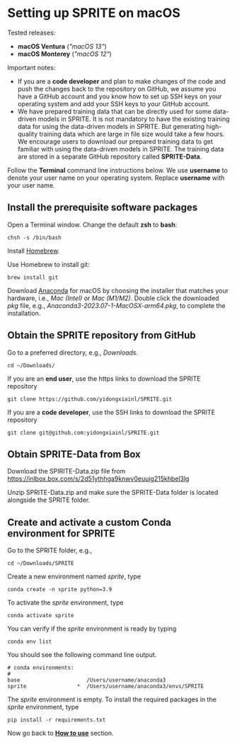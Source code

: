 # Setting up SPRITE on macOS

Tested releases:

* **macOS Ventura** (*"macOS 13"*)
* **macOS Monterey** (*"macOS 12"*)

Important notes:

 * If you are a **code developer** and plan to make changes of the code and push the changes back to the repository on GitHub, we assume you have a GitHub account and you know how to set up SSH keys on your operating system and add your SSH keys to your GitHub account.
 * We have prepared training data that can be directly used for some data-driven models in SPRITE. It is not mandatory to have the existing training data for using the data-driven models in SPRITE. But generating high-quality training data which are large in file size would take a few hours. We encourage users to download our prepared training data  to get familiar with using the data-driven models in SPRITE. The training data are stored in a separate GitHub repository called **SPRITE-Data**.

Follow the **Terminal** command line instructions below. We use **username** to denote your user name on your operating system. Replace **username** with your user name.

## Install the prerequisite software packages

Open a Terminal window. Change the default **zsh** to **bash**:

	chsh -s /bin/bash

Install [Homebrew](https://brew.sh/).

Use Homebrew to install git:

	brew install git

Download [Anaconda](https://www.anaconda.com/) for macOS by choosing the installer that matches your hardware, i.e., *Mac (Intel)* or *Mac (M1/M2)*. Double click the downloaded *pkg* file, e.g., *Anaconda3-2023.07-1-MacOSX-arm64.pkg*, to complete the installation.

## Obtain the SPRITE repository from GitHub

Go to a preferred directory, e.g., *Downloads*.

	cd ~/Downloads/

If you are an **end user**, use the https links to download the SPRITE repository

	git clone https://github.com/yidongxiainl/SPRITE.git

If you are a **code developer**, use the SSH links to download the SPRITE repository

	git clone git@github.com:yidongxiainl/SPRITE.git

## Obtain SPRITE-Data from Box

Download the SPIRITE-Data.zip file from  https://inlbox.box.com/s/2d51ythhga9knwv0euuig215khbel3lg

Unzip SPRITE-Data.zip and make sure the SPRITE-Data folder is located alongside the SPRITE folder.

## Create and activate a custom Conda environment for SPRITE

Go to the SPRITE folder, e.g.,

	cd ~/Downloads/SPRITE
	
Create a new environment named *sprite*, type

	conda create -n sprite python=3.9

To activate the *sprite* environment, type

	conda activate sprite

You can verify if the *sprite* environment is ready by typing

	conda env list

You should see the following command line output.

	# conda environments:
	#
	base                     /Users/username/anaconda3
	sprite                *  /Users/username/anaconda3/envs/SPRITE

The *sprite* environment is empty. To install the required packages in the *sprite* environment, type

	pip install -r requirements.txt

Now go back to [**How to use**](../) section.
